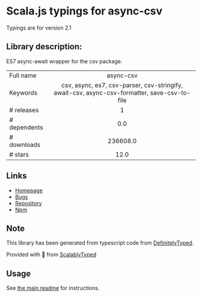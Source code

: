
# Scala.js typings for async-csv

Typings are for version 2.1

## Library description:
ES7 async-await wrapper for the csv package.

|                    |                 |
| ------------------ | :-------------: |
| Full name          | async-csv |
| Keywords           | csv, async, es7, csv-parser, csv-stringify, await-csv, async-csv-formatter, save-csv-to-file |
| # releases         | 1 |
| # dependents       | 0.0 |
| # downloads        | 236608.0 |
| # stars            | 12.0 |

## Links
- [Homepage](https://github.com/catcher-in-the-try/async-csv#readme)
- [Bugs](https://github.com/catcher-in-the-try/async-csv/issues)
- [Repository](https://github.com/anton-bot/async-csv)
- [Npm](https://www.npmjs.com/package/async-csv)
    


## Note
This library has been generated from typescript code from [DefinitelyTyped](https://definitelytyped.org).

Provided with :purple_heart: from [ScalablyTyped](https://github.com/oyvindberg/ScalablyTyped)

## Usage
See [the main readme](../../readme.md) for instructions.


